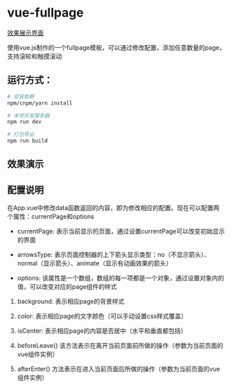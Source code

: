 # vue-fullpage

[效果展示界面](http://shenqiangqiang.github.io/vue-fullpage/)

使用vue.js制作的一个fullpage模板，可以通过修改配置，添加任意数量的page，支持滚轮和触摸滚动

## 运行方式：

``` bash
# 安装依赖
npm/cnpm/yarn install

# 本地开发服务器
npm run dev

# 打包导出
npm run build
```

## 效果演示


## 配置说明

在App.vue中修改data函数返回的内容，即为修改相应的配置。现在可以配置两个属性：currentPage和options

- currentPage:
表示当前显示的页面，通过设置currentPage可以改变初始显示的界面

- arrowsType:
表示页面控制器的上下箭头显示类型：no（不显示箭头）、normal（显示箭头）、animate（显示有动画效果的箭头）

- options:
该属性是一个数组，数组的每一项都是一个对象，通过设置对象内的值，可以改变对应的page组件的样式

1. background: 表示相应page的背景样式

2. color: 表示相应page的文字颜色（可以手动设置css样式覆盖）

3. isCenter: 表示相应page的内容是否居中（水平和垂直都包括）

4. beforeLeave() 该方法表示在离开当前页面前所做的操作（参数为当前页面的vue组件实例）

5. afterEnter() 方法表示在进入当前页面后所做的操作（参数为当前页面的vue组件实例）